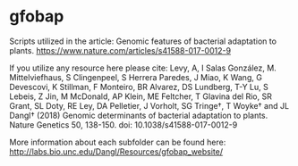 # gfobap 
Scripts utilized in the article: Genomic features of bacterial adaptation to plants.
https://www.nature.com/articles/s41588-017-0012-9

If you utilize any resource here please cite:
Levy, A, I Salas González, M. Mittelviefhaus, S Clingenpeel, S Herrera Paredes, J Miao, K Wang, G Devescovi, K Stillman, F Monteiro, BR Alvarez, DS Lundberg, T-Y Lu, S Lebeis, Z Jin, M McDonald, AP Klein, ME Feltcher, T Glavina del Rio, SR Grant, SL Doty, RE Ley, DA Pelletier, J Vorholt, SG Tringe†, T Woyke† and JL Dangl† (2018) Genomic determinants of bacterial adaptation to plants. Nature Genetics 50, 138-150. doi: 10.1038/s41588-017-0012-9

More information about each subfolder can be found here:
http://labs.bio.unc.edu/Dangl/Resources/gfobap_website/


